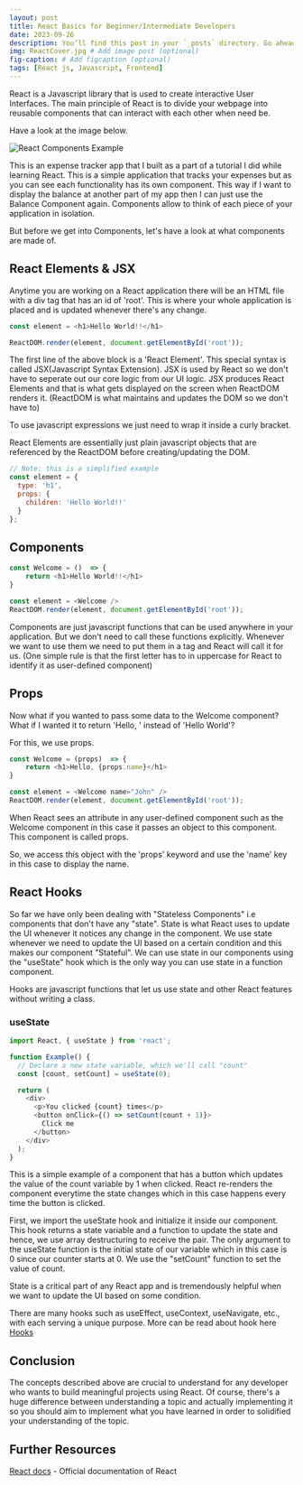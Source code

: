 ```yaml
---
layout: post
title: React Basics for Beginner/Intermediate Developers
date: 2023-09-26
description: You’ll find this post in your `_posts` directory. Go ahead and edit it and re-build the site to see your changes. # Add post description (optional)
img: ReactCover.jpg # Add image post (optional)
fig-caption: # Add figcaption (optional)
tags: [React js, Javascript, Frontend]
---
```



React is a Javascript library that is used to create interactive User Interfaces. The main principle of React is to divide your webpage into reusable components that can interact with each other when need be.

Have a look at the image below.

![React Components Example]({{site.baseurl}}/assets/img/react-components.png)

This is an expense tracker app that I built as a part of a tutorial I did while learning React. This is a simple application that tracks your expenses but as you can see each functionality has its own component. This way if I want to display the balance at another part of my app then I can just use the Balance Component again. Components allow to think of each piece of your application in isolation.

But before we get into Components, let's have a look at what components are made of.

## React Elements & JSX

Anytime you are working on a React application there will be an HTML file with a div tag that has an id of 'root'. This is where your whole application is placed and is updated whenever there's any change.

```javascript
const element = <h1>Hello World!!</h1>

ReactDOM.render(element, document.getElementById('root'));
```

The first line of the above block is a 'React Element'. This special syntax is called JSX(Javascript Syntax Extension). JSX is used by React so we don't have to seperate out our core logic from our UI logic. JSX produces React Elements and that is what gets displayed on the screen when ReactDOM renders it. (ReactDOM is what maintains and updates the DOM so we don't have to)

To use javascript expressions we just need to wrap it inside a curly bracket.

React Elements are essentially just plain javascript objects that are referenced by the ReactDOM before creating/updating the DOM.

```javascript
// Note: this is a simplified example
const element = {
  type: 'h1',
  props: {
    children: 'Hello World!!'
  }
};
```


## Components

```javascript
const Welcome = ()  => {
    return <h1>Hello World!!</h1>
}

const element = <Welcome />
ReactDOM.render(element, document.getElementById('root'));
```

Components are just javascript functions that can be used anywhere in your application. But we don't need to call these functions explicitly. Whenever we want to use them we need to put them in a tag and React will call it for us. (One simple rule is that the first letter has to in uppercase for React to identify it as user-defined component)

## Props

Now what if you wanted to pass some data to the Welcome component? What if I wanted it to return 'Hello, <name>' instead of 'Hello World'?

For this, we use props. 
  
```javascript
const Welcome = (props)  => {
    return <h1>Hello, {props.name}</h1>
}

const element = <Welcome name="John" />
ReactDOM.render(element, document.getElementById('root'));
```
 
When React sees an attribute in any user-defined component such as the Welcome component in this case it passes an object to this component. This component is called props. 

So, we access this object with the 'props' keyword and use the 'name' key in this case to display the name.
  
## React Hooks

So far we have only been dealing with "Stateless Components" i.e components that don't have any "state". State is what React uses to update the UI whenever it notices any change in the component. We use state whenever we need to update the UI based on a certain condition and this makes our component "Stateful". We can use state in our components using the "useState" hook which is the only way you can use state in a function component. 
  
Hooks are javascript functions that let us use state and other React features without writing a class. 
  
### useState

```javascript
import React, { useState } from 'react';

function Example() {
  // Declare a new state variable, which we'll call "count"
  const [count, setCount] = useState(0);

  return (
    <div>
      <p>You clicked {count} times</p>
      <button onClick={() => setCount(count + 1)}>
        Click me
      </button>
    </div>
  );
}
```

This is a simple example of a component that has a button which updates the value of the count variable by 1 when clicked. React re-renders the component everytime the state changes which in this case happens every time the button is clicked. 

First, we import the useState hook and initialize it inside our component. This hook returns a state variable and a function to update the state and hence, we use array destructuring to receive the pair. The only argument to the useState function is the initial state of our variable which in this case is 0 since our counter starts at 0. We use the "setCount" function to set the value of count. 
  
State is a critical part of any React app and is tremendously helpful when we want to update the UI based on some condition.
  
There are many hooks such as useEffect, useContext, useNavigate, etc., with each serving a unique purpose. More can be read about hook here [Hooks](https://reactjs.org/docs/hooks-intro.html)
  
  
## Conclusion

The concepts described above are crucial to understand for any developer who wants to build meaningful projects using React. Of course, there's a huge difference between understanding a topic and actually implementing it so you should aim to implement what you have learned in order to solidified your understanding of the topic.
  
## Further Resources
  
[React docs](https://reactjs.org/docs/hello-world.html) - Official documentation of React


  
